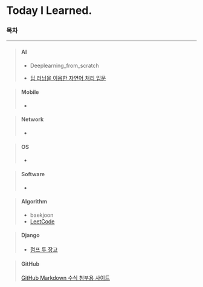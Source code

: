 # Today I Learned.
### 목차

---

> #### AI
>
> * Deeplearning_from_scratch
>
> * [딥 러닝을 이용한 자연어 처리 입문](https://github.com/p-chanmin/TIL/tree/main/NLP#%EB%94%A5-%EB%9F%AC%EB%8B%9D%EC%9D%84-%EC%9D%B4%EC%9A%A9%ED%95%9C-%EC%9E%90%EC%97%B0%EC%96%B4-%EC%B2%98%EB%A6%AC-%EC%9E%85%EB%AC%B8)




> #### Mobile
>
> * 



> #### Network
>
> * 



> #### OS
>
> * 



> #### Software
>
> * 



> #### **Algorithm** 
>
> * baekjoon
> * [LeetCode](https://github.com/p-chanmin/TIL/tree/main/Algorithm/LeetCode#leetcode-%EB%AC%B8%EC%A0%9C-%ED%92%80%EC%9D%B4)



> #### **Django**
>
> * [점프 투 장고](https://github.com/p-chanmin/TIL/tree/main/Django#%EC%A0%90%ED%94%84-%ED%88%AC-%EC%9E%A5%EA%B3%A0)



> #### **GitHub**
>
> [GitHub Markdown 수식 첨부용 사이트](https://latex.codecogs.com/)

